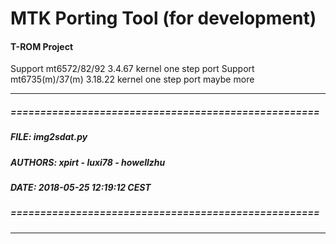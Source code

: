 # MTK Porting Tool (for development)

#### T-ROM Project
Support mt6572/82/92 3.4.67 kernel one step port
Support mt6735(m)/37(m) 3.18.22 kernel one step port
maybe more
***
##### ====================================================
#####          FILE: img2sdat.py
#####       AUTHORS: xpirt - luxi78 - howellzhu
#####          DATE: 2018-05-25 12:19:12 CEST
##### ====================================================
***
